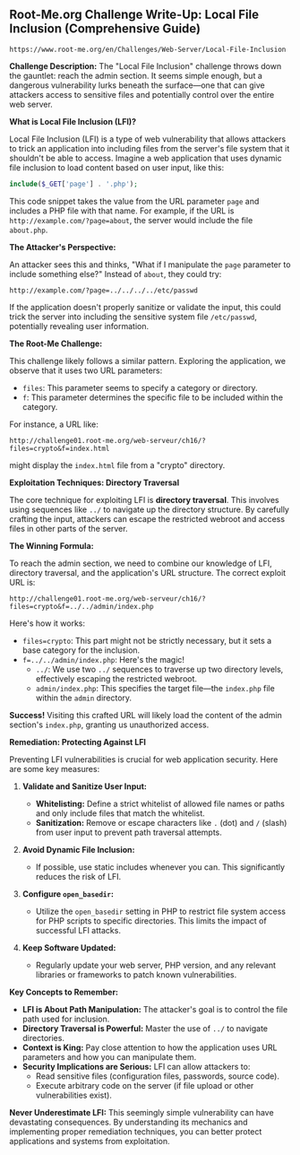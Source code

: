 ## Root-Me.org Challenge Write-Up: Local File Inclusion (Comprehensive Guide)
`https://www.root-me.org/en/Challenges/Web-Server/Local-File-Inclusion`

**Challenge Description:** The "Local File Inclusion" challenge throws down the gauntlet: reach the admin section. It seems simple enough, but a dangerous vulnerability lurks beneath the surface—one that can give attackers access to sensitive files and potentially control over the entire web server. 

**What is Local File Inclusion (LFI)?**

Local File Inclusion (LFI) is a type of web vulnerability that allows attackers to trick an application into including files from the server's file system that it shouldn't be able to access.  Imagine a web application that uses dynamic file inclusion to load content based on user input, like this:

```php
include($_GET['page'] . '.php');
```

This code snippet takes the value from the URL parameter `page` and includes a PHP file with that name. For example, if the URL is `http://example.com/?page=about`, the server would include the file `about.php`.

**The Attacker's Perspective:**

An attacker sees this and thinks, "What if I manipulate the `page` parameter to include something else?"  Instead of `about`, they could try:

```
http://example.com/?page=../../../../etc/passwd
```

If the application doesn't properly sanitize or validate the input, this could trick the server into including the sensitive system file `/etc/passwd`, potentially revealing user information.

**The Root-Me Challenge:**

This challenge likely follows a similar pattern.  Exploring the application, we observe that it uses two URL parameters:

- `files`:  This parameter seems to specify a category or directory.
- `f`:  This parameter determines the specific file to be included within the category.

For instance, a URL like:

```
http://challenge01.root-me.org/web-serveur/ch16/?files=crypto&f=index.html
```

might display the `index.html` file from a "crypto" directory.

**Exploitation Techniques: Directory Traversal**

The core technique for exploiting LFI is **directory traversal**. This involves using sequences like `../` to navigate up the directory structure. By carefully crafting the input, attackers can escape the restricted webroot and access files in other parts of the server. 

**The Winning Formula:**

To reach the admin section, we need to combine our knowledge of LFI, directory traversal, and the application's URL structure.  The correct exploit URL is:

```
http://challenge01.root-me.org/web-serveur/ch16/?files=crypto&f=../../admin/index.php
```

Here's how it works:

- `files=crypto`:  This part might not be strictly necessary, but it sets a base category for the inclusion.
- `f=../../admin/index.php`:  Here's the magic!
    - `../`: We use two `../` sequences to traverse up two directory levels, effectively escaping the restricted webroot.
    - `admin/index.php`: This specifies the target file—the `index.php` file within the `admin` directory.

**Success!** Visiting this crafted URL will likely load the content of the admin section's `index.php`, granting us unauthorized access.

**Remediation: Protecting Against LFI**

Preventing LFI vulnerabilities is crucial for web application security. Here are some key measures:

1. **Validate and Sanitize User Input:**
   - **Whitelisting:** Define a strict whitelist of allowed file names or paths and only include files that match the whitelist.
   - **Sanitization:** Remove or escape characters like `.` (dot) and `/` (slash) from user input to prevent path traversal attempts.

2. **Avoid Dynamic File Inclusion:** 
   - If possible, use static includes whenever you can. This significantly reduces the risk of LFI.

3. **Configure `open_basedir`:** 
   - Utilize the `open_basedir` setting in PHP to restrict file system access for PHP scripts to specific directories. This limits the impact of successful LFI attacks.

4. **Keep Software Updated:** 
   - Regularly update your web server, PHP version, and any relevant libraries or frameworks to patch known vulnerabilities. 

**Key Concepts to Remember:**

- **LFI is About Path Manipulation:** The attacker's goal is to control the file path used for inclusion.
- **Directory Traversal is Powerful:** Master the use of `../` to navigate directories. 
- **Context is King:** Pay close attention to how the application uses URL parameters and how you can manipulate them.
- **Security Implications are Serious:** LFI can allow attackers to:
    - Read sensitive files (configuration files, passwords, source code).
    - Execute arbitrary code on the server (if file upload or other vulnerabilities exist).

**Never Underestimate LFI:** This seemingly simple vulnerability can have devastating consequences. By understanding its mechanics and implementing proper remediation techniques, you can better protect applications and systems from exploitation. 
